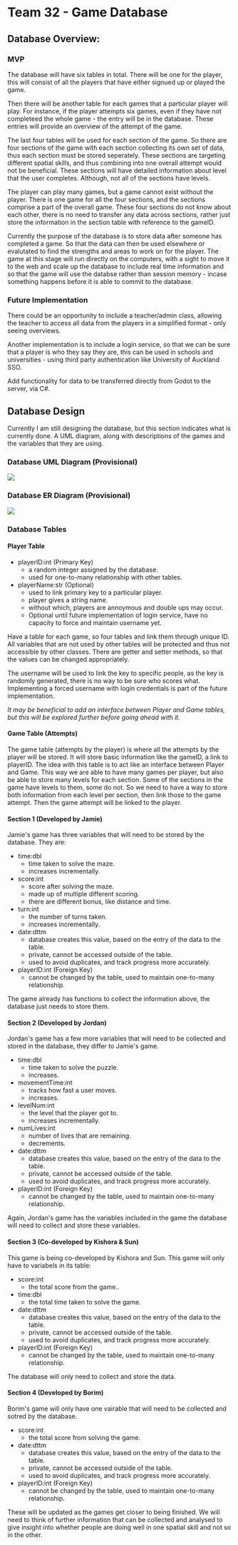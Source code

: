 # Team 32 - Game Database

## Database Overview:

### MVP

The database will have six tables in total. There will be one for the player, this will consist of all the players that have either signued up or played the game. 

Then there will be another table for each games that a particular player will play. For instance, if the player attempts six games, even if they have not completeed the whole game - the entry will be in the database. These entries will provide an overview of the attempt of the game.

The last four tables will be used for each section of the game. So there are four sections of the game with each section collecting its own set of data, thus each section must be stored seperately. These sections are targeting different spatial skills, and thus combining into one overall attempt would not be beneficial. These sections will have detailed information about level that the user completes. Although, not all of the sections have levels.

The player can play many games, but a game cannot exist without the player. There is one game for all the four sections, and the sections comprise a part of the overall game. These four sections do not know about each other, there is no need to transfer any data across sections, rather just store the information in the section table with reference to the gameID.

Currently the purpose of the database is to store data after someone has completed a game. So that the data can then be used elsewhere or evalutated to find the strengths and areas to work on for the player. The game at this stage will run directly on the computers, with a sight to move it to the web and scale up the database to include real time information and so that the game will use the databse rather than session memory - incase something happens before it is able to commit to the database.

### Future Implementation
There could be an opportunity to include a teacher/admin class, allowing the teacher to access all data from the players in a simplified format - only seeing overviews.

Another implementation is to include a login service, so that we can be sure that a player is who they say they are, this can be used in schools and universities - using third party authentication like University of Auckland SSO.

Add functionality for data to be transferred directly from Godot to the server, via C#.

## Database Design
Currently I am still designing the database, but this section indicates what is currently done. A UML diagram, along with descriptions of the games and the variables that they are using.

### Database UML Diagram (Provisional)

![](./GameDB-UML.jpg)

### Database ER Diagram (Provisional)

![](./GameDB-ER.jpg)

### Database Tables

#### Player Table

- playerID:int (Primary Key)
    - a random integer assigned by the database.
    - used for one-to-many relationship with other tables.
- playerName:str (Optional)
    - used to link primary key to a particular player.
    - player gives a string name.
    - without which, players are annoymous and double ups may occur. 
    - Optional until future implementation of login service, have no capacity to force and maintain username yet.

Have a table for each game, so four tables and link them through unique ID. All variables that are not used by other tables will be protected and thus not accessible by other classes. There are getter and setter methods, so that the values can be changed appropriately. 

The username will be used to link the key to specific people, as the key is randomly generated, there is no way to be sure who scores what. Implementing a forced username with login credentials is part of the future implementation.

*It may be beneficial to add an interface between Player and Game tables, but this will be explored further before going ahead with it.*

#### Game Table (Attempts)
The game table (attempts by the player) is where all the attempts by the player will be stored. It will store basic information like the gameID, a link to playerID. The idea with this table is to act like an interface between Player and Game. This way we are able to have many games per player, but also be able to store many levels for each section. Some of the sections in the game have levels to them, some do not. So we need to have a way to store both information from each level per section, then link those to the game attempt. Then the game attempt will be linked to the player.

#### Section 1 (Developed by Jamie)

Jamie's game has three variables that will need to be stored by the database. They are:

- time:dbl
    - time taken to solve the maze.
    - increases incrementally.
- score:int
    - score after solving the maze.
    - made up of multiple different scoring.
    - there are different bonus, like distance and time.
- turn:int
    - the number of turns taken.
    - increases incrementally.
- date:dttm
    - database creates this value, based on the entry of the data to the table.
    - private, cannot be accessed outside of the table.
    - used to avoid duplicates, and track progress more accurately.
- playerID:int (Foreign Key)
    - cannot be changed by the table, used to maintain one-to-many relationship.

The game already has functions to collect the information above, the database just needs to store them. 

#### Section 2 (Developed by Jordan)
Jordan's game has a few more variables that will need to be collected and stored in the database, they differ to Jamie's game.

- time:dbl
    - time taken to solve the puzzle.
    - increases.
- movementTime:int
    - tracks how fast a user moves.
    - increases.
- levelNum:int
    - the level that the player got to.
    - increases incrementally.
- numLives:int
    - number of lives that are remaining.
    - decrements.
- date:dttm
    - database creates this value, based on the entry of the data to the table.
    - private, cannot be accessed outside of the table.
    - used to avoid duplicates, and track progress more accurately.
- playerID:int (Foreign Key)
    - cannot be changed by the table, used to maintain one-to-many relationship.

Again, Jordan's game has the variables included in the game the database will need to collect and store these variables. 

#### Section 3 (Co-developed by Kishora & Sun) 
This game is being co-developed by Kishora and Sun. This game will only have to variabels in its table:

- score:int
    - the total score from the game..
- time:dbl
    - the total time taken to solve the game.
- date:dttm
    - database creates this value, based on the entry of the data to the table.
    - private, cannot be accessed outside of the table.
    - used to avoid duplicates, and track progress more accurately.
- playerID:int (Foreign Key)
    - cannot be changed by the table, used to maintain one-to-many relationship.

The database will only need to collect and store the data.

#### Section 4 (Developed by Borim) 
Borim's game will only have one vairable that will need to be collected and sotred by the database.

- score:int
    - the total score from solving the game.
- date:dttm
    - database creates this value, based on the entry of the data to the table.
    - private, cannot be accessed outside of the table.
    - used to avoid duplicates, and track progress more accurately.
- playerID:int (Foreign Key)
    - cannot be changed by the table, used to maintain one-to-many relationship.

These will be updated as the games get closer to being finished. We will need to think of further information that can be collected and analysed to give insight into whether people are doing well in one spatial skill and not so in the other.
